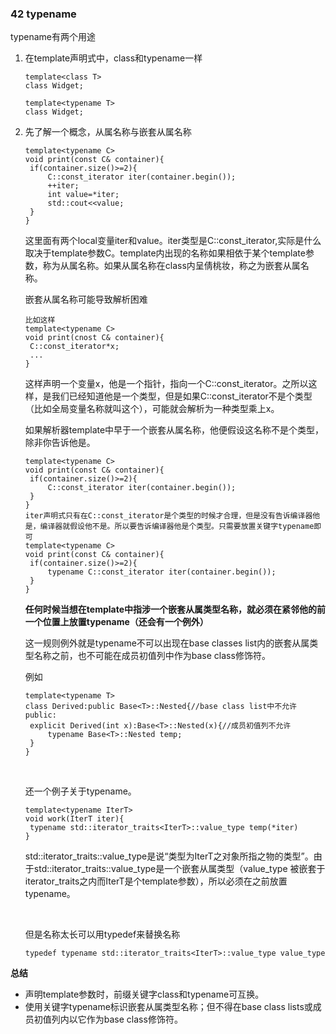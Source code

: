 ### 42 typename 

typename有两个用途

1. 在template声明式中，class和typename一样

   ```
   template<class T>
   class Widget;
   
   template<typename T>
   class Widget;
   ```

2. 先了解一个概念，从属名称与嵌套从属名称

   ```
   template<typename C>
   void print(const C& container){
   	if(container.size()>=2){
   		C::const_iterator iter(container.begin());
   		++iter;
   		int value=*iter;
   		std::cout<<value;
   	}
   }
   ```

   这里面有两个local变量iter和value。iter类型是C::const_iterator,实际是什么取决于template参数C。template内出现的名称如果相依于某个template参数，称为从属名称。如果从属名称在class内呈倩桃妆，称之为嵌套从属名称。

   嵌套从属名称可能导致解析困难

   ```
   比如这样
   template<typename C>
   void print(cnost C& container){
   	C::const_iterator*x;
   	...
   }
   ```

   这样声明一个变量x，他是一个指针，指向一个C::const_iterator。之所以这样，是我们已经知道他是一个类型，但是如果C::const_iterator不是个类型（比如全局变量名称就叫这个），可能就会解析为一种类型乘上x。

   如果解析器template中早于一个嵌套从属名称，他便假设这名称不是个类型，除非你告诉他是。

   ```
   template<typename C>
   void print(const C& container){
   	if(container.size()>=2){
   		C::const_iterator iter(container.begin());
   	}
   }
   iter声明式只有在C::const_iterator是个类型的时候才合理，但是没有告诉编译器他是，编译器就假设他不是。所以要告诉编译器他是个类型。只需要放置关键字typename即可
   template<typename C>
   void print(const C& container){
   	if(container.size()>=2){
   		typename C::const_iterator iter(container.begin());
   	}
   }
   ```

   **任何时候当想在template中指涉一个嵌套从属类型名称，就必须在紧邻他的前一个位置上放置typename（还会有一个例外）**

   这一规则例外就是typename不可以出现在base classes list内的嵌套从属类型名称之前，也不可能在成员初值列中作为base class修饰符。

   例如

   ```
   template<typename T>
   class Derived:public Base<T>::Nested{//base class list中不允许
   public:
   	explicit Derived(int x):Base<T>::Nested(x){//成员初值列不允许
   		typename Base<T>::Nested temp;
   	}
   }
   ```

   ​	

   还一个例子关于typename。

   ```
   template<typename IterT>
   void work(IterT iter){
   	typename std::iterator_traits<IterT>::value_type temp(*iter)
   }
   ```

   std::iterator_traits<IterT>::value_type是说“类型为IterT之对象所指之物的类型”。由于std::iterator_traits<IterT>::value_type是一个嵌套从属类型（value_type 被嵌套于iterator_traits<IterT>之内而IterT是个template参数），所以必须在之前放置typename。

   ​	

   但是名称太长可以用typedef来替换名称 

   ```
   typedef typename std::iterator_traits<IterT>::value_type value_type
   ```



**总结**

* 声明template参数时，前缀关键字class和typename可互换。
* 使用关键字typename标识嵌套从属类型名称；但不得在base class lists或成员初值列内以它作为base class修饰符。